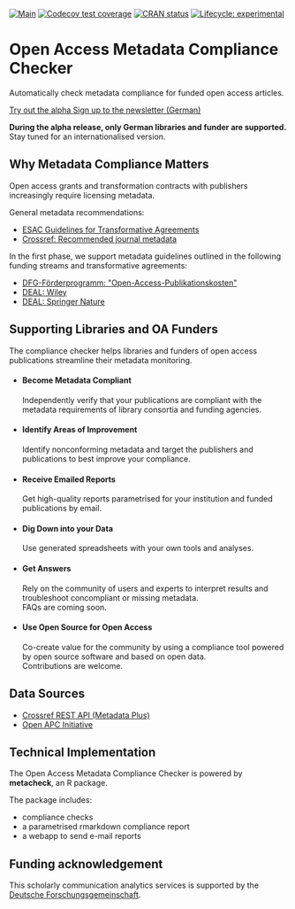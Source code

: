 <!-- badges: start -->
[![Main](https://github.com/subugoe/metacheck/workflows/.github/workflows/main.yaml/badge.svg)](https://github.com/subugoe/metacheck/actions)
[![Codecov test coverage](https://codecov.io/gh/subugoe/metacheck/branch/master/graph/badge.svg)](https://codecov.io/gh/subugoe/metacheck?branch=master)
[![CRAN status](https://www.r-pkg.org/badges/version/metacheck)](https://CRAN.R-project.org/package=metacheck)
[![Lifecycle: experimental](https://img.shields.io/badge/lifecycle-experimental-orange.svg)](https://www.tidyverse.org/lifecycle/#experimental)
<!-- badges: end -->

<div class="jumbotron">
  <h1>Open Access Metadata Compliance Checker</h1>
  <p>
    Automatically check metadata compliance for funded open access articles.
  </p>
  <p>
    <a class="btn btn-success btn-lg" href="articles/app.html" role="button">
      Try out the alpha
    </a>
    <a class="btn btn-primary btn-lg" href="https://subugoe.github.io/hoad/newsletter.html" role="button">
      Sign up to the newsletter (German)
    </a>
  </p>
</div>

<div class="alert alert-info" role="alert">
  <strong>During the alpha release, only German libraries and funder are supported.</strong>
  Stay tuned for an internationalised version.
</div>

## Why Metadata Compliance Matters

<p class="lead">
Open access grants and transformation contracts with publishers increasingly require licensing metadata.
</p>

General metadata recommendations:

- [ESAC Guidelines for Transformative Agreements](https://esac-initiative.org/about/transformative-agreements/guidelines-for-transformative-agreements/)
- [Crossref: Recommended journal metadata]( https://www.crossref.org/get-started/content-registration/journal-metadata/)

In the first phase, we support metadata guidelines outlined in the following funding streams and transformative agreements:

- [DFG-Förderprogramm: "Open-Access-Publikationskosten"](https://www.dfg.de/foerderung/programme/infrastruktur/lis/lis_foerderangebote/open_access_publikationskosten/)
- [DEAL: Wiley](https://esac-initiative.org/about/transformative-agreements/agreement-registry/wiley2019deal/)
- [DEAL: Springer Nature](https://esac-initiative.org/about/transformative-agreements/agreement-registry/sn2020deal/)


## Supporting Libraries and OA Funders

<p class="lead">
The compliance checker helps libraries and funders of open access publications streamline their metadata monitoring.
</p>

<ul class="media-list row">
  <li class="media col-sm-6">
  <div class="media-left">
  <i class="fas fa-check-circle fa-3x"></i>
  </div>
  <div class="media-body">
  <h4 class="media-heading">Become Metadata Compliant</h4>
  Independently verify that your publications are compliant with the metadata requirements of library consortia and funding agencies.
  </div>
  </li>
  <li class="media col-sm-6">
  <div class="media-left">
  <i class="fa fa-clipboard-list  fa-3x"></i>
  </div>
  <div class="media-body">
  <h4 class="media-heading">Identify Areas of Improvement</h4>
  Identify nonconforming metadata and target the publishers and publications to best improve your compliance.
  </div>
  </li>
</ul>
<ul class="media-list row">
  <li class="media col-sm-6">
  <div class="media-left">
  <i class="fa fa-envelope-open-text fa-3x"></i>
  </div>
  <div class="media-body">
  <h4 class="media-heading">Receive Emailed Reports</h4>
  Get high-quality reports parametrised for your institution and funded publications by email.
  </div>
  </li>
  <li class="media col-sm-6">
  <div class="media-left">
  <i class="fa fa-file-excel fa-3x"></i>
  </div>
  <div class="media-body">
  <h4 class="media-heading">Dig Down into your Data</h4>
  Use generated spreadsheets with your own tools and analyses.
  </div>
  </li>
</ul>
<ul class="media-list row">
  <li class="media col-sm-6">
  <div class="media-left">
  <i class="fa fa-comments fa-3x"></i>
  </div>
  <div class="media-body">
  <h4 class="media-heading">Get Answers</h4>
  Rely on the community of users and experts to interpret results and troubleshoot concompliant or missing metadata.
  <br><span class="label label-info">FAQs are coming soon.</span>
  </div>
  </li>
  <li class="media col-sm-6">
  <div class="media-left">
  <i class="fab fa-osi fa-3x"></i>
  </div>
  <div class="media-body">
  <h4 class="media-heading">Use Open Source for Open Access</h4>
  Co-create value for the community by using a compliance tool powered by open source software and based on open data.
  <br><span class="label label-success">Contributions are welcome.</span>
  </div>
  </li>
</ul>

## Data Sources

<!-- TODO this should be replaced by proper metadata in pkgdown sidebar https://github.com/subugoe/metacheck/issues/39 -->

- [Crossref REST API (Metadata Plus)](https://github.com/CrossRef/rest-api-doc)
- [Open APC Initiative](https://openapc.net/)

## Technical Implementation

The Open Access Metadata Compliance Checker is powered by **metacheck**, an R package.

The package includes:

- compliance checks
- a parametrised rmarkdown compliance report
- a webapp to send e-mail reports

## Funding acknowledgement

<!-- TODO this should be replaced by proper metadata in pkgdown sidebar https://github.com/subugoe/metacheck/issues/39 -->

This scholarly communication analytics services is supported by the [Deutsche Forschungsgemeinschaft](https://gepris.dfg.de/gepris/projekt/416115939).
